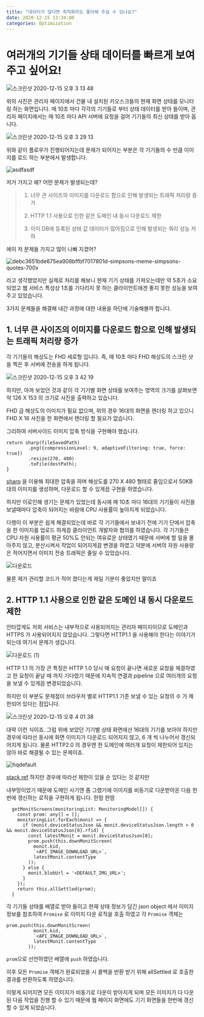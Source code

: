 ```yaml
---
title: "데이터가 많다면 최적화라도 좋아해 주실 수 있나요?"
date: 2020-12-15 13:34:00
categories: Optimization
---
```


# 여러개의 기기들 상태 데이터를 빠르게 보여주고 싶어요!

![스크린샷 2020-12-15 오후 3 13 48](https://user-images.githubusercontent.com/16532326/102178128-39eb7880-3ee8-11eb-80d1-8507e2c4eba1.png)

위의 사진은 관리자 페이지에서 건물 내 설치된 키오스크들의 현재 화면 상태를 모니터링 하는 화면입니다. 매 10초 마다 각각의 기기들로 부터 상태 데이터를 받아 들이며, 관리자 페이지에서는 매 10초 마다 API 서버에 요청을 걸어 기기들의 최신 상태를 받아 옵니다.

![스크린샷 2020-12-15 오후 3 29 13](https://user-images.githubusercontent.com/16532326/102179338-4d97de80-3eea-11eb-8676-0d56f903e8a2.png)

위와 같이 플로우가 진행되어지는데 문제가 되어지는 부분은 각 기기들의 수 만큼 이미지를 로드 하는 부분에서 발생합니다.

![asdfasdf](https://user-images.githubusercontent.com/16532326/102179867-3f968d80-3eeb-11eb-85d9-99a461296f57.jpg)

저거 가지고 왜? 어떤 문제가 발생되는데? 

> 1. 너무 큰 사이즈의 이미지를 다운로드 함으로 인해 발생되는 트래픽 처리량 증가
>
> 2. HTTP 1.1 사용으로 인한 같은 도메인 내 동시 다운로드 제한
>
> 3. 이미 DB에 등록된 상태 값 데이터가 많아짐으로 인해 발생되는 쿼리 성능 저하

에이 저 문제들 가지고 많이 나빠 지겠어?

![debc3651bde675ea908bffbf7017801d-simpsons-meme-simpsons-quotes-700x](https://user-images.githubusercontent.com/16532326/102180188-cba8b500-3eeb-11eb-82ee-7ea188082e08.jpg)

라고 생각했었지만 실제로 처리를 해보니 현재 기기 상태를 가져오는데만 약 5초가 소요되었고 웹 서비스 특성상 1초를 기다리지 못 하는 클라이언트에겐 좋지 못한 성능을 보여주고 있었습니다.

3가지 문제들을 해결해 내간 과정에 대한 내용을 하단에 기술해볼까 합니다.

## 1. 너무 큰 사이즈의 이미지를 다운로드 함으로 인해 발생되는 트래픽 처리량 증가

각 기기들의 해상도는 FHD 세로형 입니다. 즉, 매 10초 마다 FHD 해상도의 스크린 샷을 찍은 후 서버에 전송을 하게 됩니다. 

![스크린샷 2020-12-15 오후 3 42 19](https://user-images.githubusercontent.com/16532326/102180401-26421100-3eec-11eb-963d-9c5d9a759a82.png)

하지만, 아까 보았던 것과 같이 각 기기별 화면 상태를 보여주는 영역의 크기를 살펴보면 약 126 X 153 의 크기로 사진을 출력하고 있습니다.

FHD 급 해상도의 이미지가 필요 없으며, 위의 경우 16대의 화면을 렌더링 하고 있으니 FHD X 16 사진을 한 화면에서 렌더링 할 필요가 없습니다.

그리하여 서버사이드 이미지 압축 방식을 구현해야 했습니다.

```
return sharp(fileSavedPath)
        .png({compressionLevel: 9, adaptiveFiltering: true, force: true})
        .resize(270, 480)
        .toFile(destPath);
}
```

[sharp](https://www.npmjs.com/package/sharp) 을 이용해 최대한 압축을 하며 해상도를 270 X 480 형태로 줄임으로서 50KB 대의 이미지를 생성하며, 다운로드 할 수 있게끔 구현을 하였습니다.

하지만 이로인해 생기는 문제가 있었는데 동시에 매 10초 마다 16대의 기기들이 사진을 보낼때마다 압축이 되어지는 바람에 CPU 사용률이 높아지게 되었습니다.

다행이 이 부분은 쉽게 해결되었는데 바로 각 기기들에서 보내기 전에 기기 단에서 압축을 한 이미지를 업로드 하게끔 클라이언트 개발자와 협의를 하였습니다. 각 기기들은 CPU 자원 사용률이 평균 50%도 안되는 여유로운 상태였기 때문에 서버에 할 일을 몰아주지 않고, 분산시켜서 작업이 되어지게끔 변경을 하였고 덕분에 서버의 자원 사용량은 적어지면서 이미지 전송 트래픽은 줄일 수 있었습니다.

![다운로드](https://user-images.githubusercontent.com/16532326/102181486-03186100-3eee-11eb-9d24-2692ccd95c2e.png)

물론 제가 관리할 코드가 적어 졌다는게 제일 기분이 좋았지만 말이죠

## 2. HTTP 1.1 사용으로 인한 같은 도메인 내 동시 다운로드 제한

안타깝게도 저희 서비스는 내부적으로 사용되어지는 관리자 페이지이므로 도메인과 HTTPS 가 사용되어지지 않았습니다. 그렇다면 HTTP1.1 을 사용해야 한다는 이야기가 되는데 여기서 문제가 생깁니다.

![다운로드 (1)](https://user-images.githubusercontent.com/16532326/102181733-7de17c00-3eee-11eb-8601-ff73b88aaa45.png)

HTTP 1.1 의 가장 큰 특징은 HTTP 1.0 당시 매 요청이 끝나면 새로운 요청을 체결하였고 한 요청이 끝날 때 까지 기다렸기 때문에 지속적 연결과 pipeline 으로 여러개의 요청을 보낼 수 있게끔 변경되었습니다.

하지만 이 부분도 문제점이 브라우저 별로 HTTP1.1 기준 보낼 수 있는 요청의 수 가 제한되어 있다는 점입니다.

![스크린샷 2020-12-15 오후 4 01 38](https://user-images.githubusercontent.com/16532326/102181980-d9136e80-3eee-11eb-9bf7-b7c871dc0243.png)

대략 이런 식이죠. 그럼 위에 보았던 기기별 상태 화면에선 16대의 기기를 보아야 하지만 경우에 따라선 동시에 화면 이미지가 다운로드 되어지지 않고, 6 개 씩 나누어서 갱신되어지게 됩니다.
물론 HTTP2.0 의 경우엔 한 도메인에 여러개 요청이 제한되어 있지는 않아 바로 해결될 수 있는 문제이죠.

![hqdefault](https://user-images.githubusercontent.com/16532326/102182312-648cff80-3eef-11eb-8781-e9f3676dfc81.jpg)

[stack ref](https://stackoverflow.com/a/36847527/7270469) 하지만 경우에 따라선 제한이 있을 순 있다는 것 같지만

내부망이었기 때문에 도메인 사기엔 좀 그랬기에 이미지를 비동기로 다운받아온 다음 한번에 갱신하는 로직을 구현하게 됩니다. 한땀 한땀

```
  getMonitScreens(monitoringList: MonitoringModel[]) {
    const prom: any[] = [];
    monitoringList.forEach(monit => {
      if (monit.deviceStatusJson && monit.deviceStatusJson.length > 0 && monit.deviceStatusJson[0].rfid) {
        const latestMonit = monit.deviceStatusJson[0];
        prom.push(this.downMonitScreen(
          monit.kid,
          `<API_IMAGE_DOWNLOAD_URL>`,
          latestMonit.contentType
        ));
      } else {
        monit.blobUrl = '<DEFAULT_IMG_URL>';
      }
    });
    return this.allSettled(prom);
  }
```

각 기기들 상태를 배열로 받아 들이고 현재 상태 정보가 담긴 json object 에서 이미지 정보를 참조하여 `Promise` 로 이미지 다운 로직을 호출 하였고 각 `Promise` 객체는 

```
prom.push(this.downMonitScreen(
          monit.kid,
          `<API_IMAGE_DOWNLOAD_URL>`,
          latestMonit.contentType
        ));
```

`prom`으로 선언하였던 배열에 `push` 하였습니다.

이후 모든 `Promise` 객체가 완료되었을 시 콜백을 반환 받기 위해 allSettled 로 호출한 결과를 반환하도록 하였습니다.

이렇게 되어지면 모든 이미지가 비동기로 다운이 받아지게 되며 모든 이미지가 다 다운 된 다음 작업을 진행 할 수 있기 때문에 웹 페이지 화면에도 기기 화면들을 한번에 갱신 할 수 있게 되었습니다.

